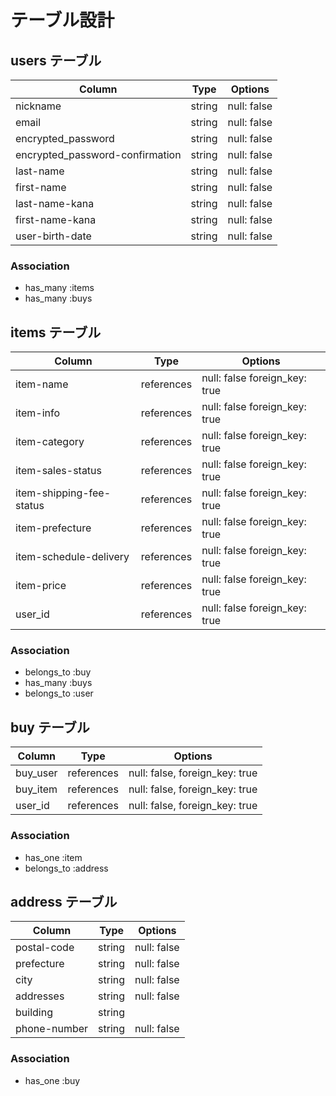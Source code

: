 # テーブル設計

## users テーブル

| Column              | Type   | Options     |
| ------------------  | ------ | ----------- |
| nickname            | string | null: false |
| email               | string | null: false |
| encrypted_password  | string | null: false |
| encrypted_password-confirmation  | string | null: false |
| last-name           | string | null: false |
| first-name          | string | null: false |
| last-name-kana      | string | null: false |
| first-name-kana     | string | null: false |
| user-birth-date     | string | null: false |



### Association
- has_many :items
- has_many :buys
  

## items テーブル

| Column                     | Type   | Options     |
| ------                     | ------ | ----------- |
| item-name                  | references | null: false foreign_key: true |
| item-info                  | references | null: false foreign_key: true |
| item-category              | references | null: false foreign_key: true |
| item-sales-status          | references | null: false foreign_key: true |
| item-shipping-fee-status   | references | null: false foreign_key: true |
| item-prefecture            | references | null: false foreign_key: true |
| item-schedule-delivery     | references | null: false foreign_key: true |
| item-price                 | references | null: false foreign_key: true |
| user_id                    | references | null: false foreign_key: true |

### Association
- belongs_to :buy
- has_many :buys
- belongs_to :user


## buy テーブル

| Column    | Type       | Options                        |
| ------    | ---------- | ------------------------------ |
| buy_user  | references | null: false, foreign_key: true |
| buy_item  | references | null: false, foreign_key: true |
| user_id   | references | null: false, foreign_key: true |

### Association
- has_one :item
- belongs_to :address


## address テーブル

| Column       | Type       | Options                        |
| ------       | ---------- | ------------------------------ |
| postal-code  | string | null: false|
| prefecture   | string | null: false|
| city         | string | null: false|
| addresses    | string | null: false|
| building     | string |
| phone-number | string | null: false|

### Association
- has_one :buy 
